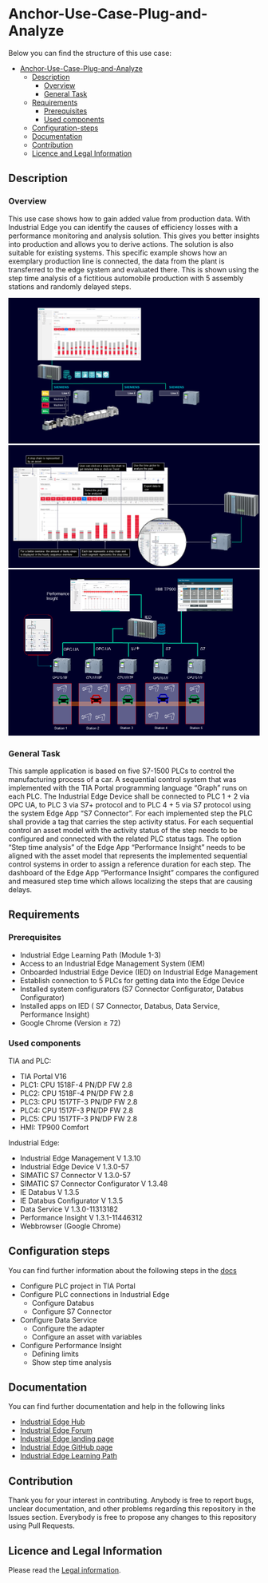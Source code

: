 # Anchor-Use-Case-Plug-and-Analyze 

Below you can find the structure of this use case:

* [Anchor-Use-Case-Plug-and-Analyze](#anchor-use-case-plug-and-analyze)
  * [Description](#description)
    * [Overview](#overview)
    * [General Task](#general-task)
  * [Requirements](#requirements)
    * [Prerequisites](#prerequisites)
    * [Used components](#used-components)
  * [Configuration-steps](#configuration-steps)
  * [Documentation](#documentation)
  * [Contribution](#contribution)
  * [Licence and Legal Information](#licence-and-legal-information)

## Description

### Overview
This use case shows how to gain added value from production data. With Industrial Edge you can identify the causes of efficiency losses with a performance monitoring and analysis solution. This gives you better insights into production and allows you to derive actions. The solution is also suitable for existing systems. This specific example shows how an exemplary production line is connected, the data from the plant is transferred to the edge system and evaluated there. This is shown using the step time analysis of a fictitious automobile production with 5 assembly stations and randomly delayed steps.


![overview1](docs/graphics/overview1.png)
![overview2](docs/graphics/overview2.png)
![overview](docs/graphics/overview.png)

### General Task

This sample application is based on five S7-1500 PLCs to control the manufacturing process of a car. A sequential control system that was implemented with the TIA Portal programming language “Graph” runs on each PLC. The Industrial Edge Device shall be connected to PLC 1 + 2 via OPC UA, to PLC 3 via S7+ protocol and to PLC 4 + 5 via S7 protocol using the system Edge App “S7 Connector”. For each implemented step the PLC shall provide a tag that carries the step activity status. For each sequential control an asset model with the activity status of the step needs to be configured and connected with the related PLC status tags. The option “Step time analysis” of the Edge App “Performance Insight” needs to be aligned with the asset model that represents the implemented sequential control systems in order to assign a reference duration for each step. The dashboard of the Edge App “Performance Insight” compares the configured and measured step time which allows localizing the steps that are causing delays.

## Requirements

### Prerequisites
* Industrial Edge Learning Path (Module 1-3)
*	Access to an Industrial Edge Management System (IEM)
*	Onboarded Industrial Edge Device (IED) on Industrial Edge Management
*	Establish connection to 5 PLCs for getting data into the Edge Device
*	Installed system configurators (S7 Connector Configurator, Databus Configurator)
*	Installed apps on IED ( S7 Connector, Databus, Data Service, Performance Insight)
*	Google Chrome (Version ≥ 72)

### Used components
TIA and PLC:

*	TIA Portal V16
*	PLC1: CPU 1518F-4 PN/DP FW 2.8
*	PLC2: CPU 1518F-4 PN/DP FW 2.8
*	PLC3: CPU 1517TF-3 PN/DP FW 2.8
*	PLC4: CPU 1517F-3 PN/DP FW 2.8
*	PLC5: CPU 1517TF-3 PN/DP FW 2.8
*	HMI: TP900 Comfort

Industrial Edge:

*	Industrial Edge Management V 1.3.10
*	Industrial Edge Device V 1.3.0-57
*	SIMATIC S7 Connector V 1.3.0-57
*	SIMATIC S7 Connector Configurator V 1.3.48
*	IE Databus V 1.3.5
*	IE Databus Configurator V 1.3.5
*	Data Service V 1.3.0-11313182
*	Performance Insight V 1.3.1-11446312
*	Webbrowser (Google Chrome)


## Configuration steps

You can find further information about the following steps in the [docs](docs/Installation.md#configuration-steps)
-	Configure PLC project in TIA Portal
- Configure PLC connections in Industrial Edge
  - Configure Databus
  - Configure S7 Connector
- Configure Data Service
  - Configure the adapter
  - Configure an asset with variables
- Configure Performance Insight
  - Defining limits
  - Show step time analysis


## Documentation

You can find further documentation and help in the following links

* [Industrial Edge Hub](https://iehub.eu1.edge.siemens.cloud/#/documentation)
* [Industrial Edge Forum](https://www.siemens.com/industrial-edge-forum)
* [Industrial Edge landing page](https://new.siemens.com/global/en/products/automation/topic-areas/industrial-edge/simatic-edge.html)
* [Industrial Edge GitHub page](https://github.com/industrial-edge)
* [Industrial Edge Learning Path](https://siemens-learning-simaticedge.sabacloud.com)

## Contribution

Thank you for your interest in contributing. Anybody is free to report bugs, unclear documentation, and other problems regarding this repository in the Issues section. Everybody is free to propose any changes to this repository using Pull Requests.

## Licence and Legal Information

Please read the [Legal information](LICENSE.md).
